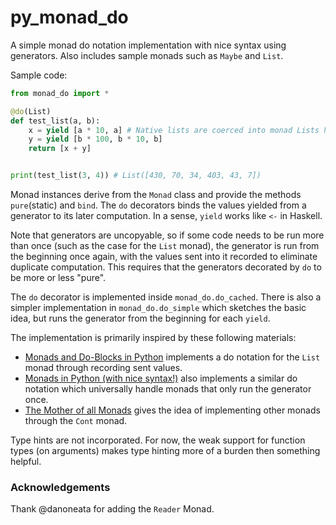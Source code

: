 # py_monad_do

A simple monad do notation implementation with nice syntax using generators. Also includes sample monads such as `Maybe` and `List`.

Sample code:

```python
from monad_do import *

@do(List)
def test_list(a, b):
    x = yield [a * 10, a] # Native lists are coerced into monad Lists here.
    y = yield [b * 100, b * 10, b]
    return [x + y]


print(test_list(3, 4)) # List([430, 70, 34, 403, 43, 7])
```

Monad instances derive from the `Monad` class and provide the methods `pure`(static) and `bind`. The `do` decorators binds the values yielded from a generator to its later computation. In a sense, `yield` works like `<-` in Haskell.

Note that generators are uncopyable, so if some code needs to be run more than once (such as the case for the `List` monad), the generator is run from the beginning once again, with the values sent into it recorded to eliminate duplicate computation. This requires that the generators decorated by `do` to be more or less "pure".

The `do` decorator is implemented inside `monad_do.do_cached`. There is also a simpler implementation in `monad_do.do_simple` which sketches the basic idea, but runs the generator from the beginning for each `yield`.

The implementation is primarily inspired by these following materials:
- [Monads and Do-Blocks in Python](https://blog.bede.io/do-notation-for-monads-in-python/) implements a do notation for the `List` monad through recording sent values.
- [Monads in Python (with nice syntax!)](http://www.valuedlessons.com/2008/01/monads-in-python-with-nice-syntax.html) also implements a similar do notation which universally handle monads that only run the generator once.
- [The Mother of all Monads](https://www.schoolofhaskell.com/school/to-infinity-and-beyond/pick-of-the-week/the-mother-of-all-monads) gives the idea of implementing other monads through the `Cont` monad.

Type hints are not incorporated. For now, the weak support for function types (on arguments) makes type hinting more of a burden then something helpful.

### Acknowledgements

Thank @danoneata for adding the `Reader` Monad.
